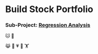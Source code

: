 # Build Stock Portfolio
### Sub-Project: [Regression Analysis](https://github.com/KJJHHH/Build-Portfolio/tree/master/TEJ_portfolio)
🐱
🙉

😹
🧑
💗
🦁
🏋
